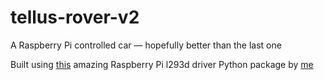 # tellus-rover-v2
A Raspberry Pi controlled car — hopefully better than the last one

Built using [this](https://github.com/jamesevickery/l293d) amazing Raspberry Pi l293d driver Python package by [me](https://github.com/jamesevickery)
